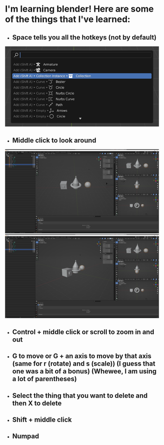 I'm learning blender! Here are some of the things that I've learned:
=====================================================================
* ## Space tells you all the hotkeys (not by default)
![](Images/search.png)
* ## Middle click to look around
![](Images/moving_the_screen_part_1.png)
![](Images/moving_the_screen_part_2.png)
* ## Control + middle click or scroll to zoom in and out
* ## G to move or G + an axis to move by that axis (same for r (rotate) and s (scale)) (I guess that one was a bit of a bonus) (Whewee, I am using a lot of parentheses)
* ## Select the thing that you want to delete and then X to delete
* ## Shift + middle click
* ## Numpad
